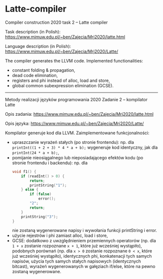 # Latte-compiler

Compiler construction 2020 task 2 – Latte compiler

Task description (in Polish): https://www.mimuw.edu.pl/~ben/Zajecia/Mrj2020/latte.html

Language description (in Polish): https://www.mimuw.edu.pl/~ben/Zajecia/Mrj2020/Latte/

The compiler generates the LLVM code. Implemented functionalities:
* constant folding & propagation,
* dead code elimination,
* registers and phi instead of alloc, load and store,
* global common subexpression elimination (GCSE).

---

Metody realizacji języków programowania 2020 Zadanie 2 – kompilator Latte

Opis zadania: https://www.mimuw.edu.pl/~ben/Zajecia/Mrj2020/latte.html

Opis języka: https://www.mimuw.edu.pl/~ben/Zajecia/Mrj2020/Latte/

Kompilator generuje kod dla LLVM. Zaimplementowane funkcjonalności:
* upraszczanie wyrażeń stałych (po stronie frontendu):
    np. dla `printInt((1 + 2 + 3) * 4 * a + b);` wygeneruje kod identyczny,
    jak dla `printInt(24 * a + b);`,
* pomijanie nieosiągalnego lub nieposiadającego efektów kodu (po stronie frontendu i backendu):
    np. dla
    ```c
    void f1() {
        if (readInt() > 0) {
            return;
            printString("1");
        } else {
            if (false)
                error();
            "2";
            return;
        }
        printString("3");
    }
    ```
    nie zostaną wygenerowane napisy i wywołania funkcji printString i error.
* użycie rejestrów i phi zamiast alloc, load i store,
* GCSE: dodatkowo z uwzględnieniem przemiennych operatorów (np. dla `1 + x` zostanie rozpoznane
    `x + 1`, które już wcześniej wystąpiło), podobnych porównań (np. dla `x > 0` zostanie
    rozpoznane `0 < x`, które już wcześniej wystąpiło), identycznych phi, konkatenacji
    tych samych napisów, użycia tych samych stałych napisowych (identycznych bitcast), wyrażeń
    wygenerowanych w gałęziach if/else, które na pewno zostaną wygenerowane.
